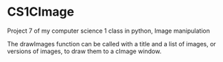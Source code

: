 # CS1CImage
Project 7 of my computer science 1 class in python, Image manipulation

The drawImages function can be called with a title and a list of images,
or versions of images, to draw them to a cImage window. 
